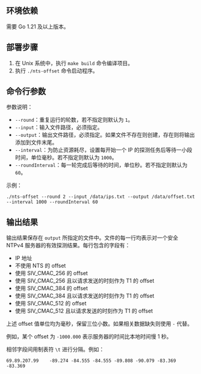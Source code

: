 ## 环境依赖

需要 Go 1.21 及以上版本。

## 部署步骤

1. 在 Unix 系统中，执行 `make build` 命令编译项目。
2. 执行 `./nts-offset` 命令启动程序。

## 命令行参数

参数说明：
- `--round`：重复运行的轮数，若不指定则默认为 `1`。
- `--input`：输入文件路径，必须指定。
- `--output`：输出文件路径，必须指定。如果文件不存在则创建，存在则将输出添加到文件末尾。
- `--interval`：为防止资源耗尽，设置每开始一个 IP 的探测任务后等待一小段时间，单位毫秒。若不指定则默认为 `1000`。
- `--roundInterval`：每一轮完成后等待的时间，单位秒。若不指定则默认为 `60`。

示例：

```shell
./nts-offset --round 2 --input /data/ips.txt --output /data/offset.txt --interval 1000 --roundInterval 60
```

## 输出结果

输出结果保存在 `output` 所指定的文件中。文件的每一行均表示对一个安全 NTPv4 服务器的有效探测结果。每行包含的字段有：
- IP 地址
- 不使用 NTS 的 offset
- 使用 SIV_CMAC_256 的 offset
- 使用 SIV_CMAC_256 且以请求发送的时刻作为 T1 的 offset
- 使用 SIV_CMAC_384 的 offset
- 使用 SIV_CMAC_384 且以请求发送的时刻作为 T1 的 offset
- 使用 SIV_CMAC_512 的 offset
- 使用 SIV_CMAC_512 且以请求发送的时刻作为 T1 的 offset

上述 offset 值单位均为毫秒，保留三位小数。如果相关数据缺失则使用 `-` 代替。

例如，某个 offset 为 `-1000.000` 表示服务器的时间比本地时间慢 1 秒。

相邻字段间用制表符 `\t` 进行分隔。例如：

```
69.89.207.99	-89.274	-84.555	-84.555	-89.808	-90.079	-83.369	-83.369
```